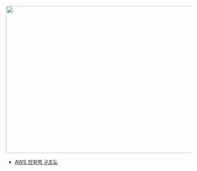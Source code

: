
<img width=700 height= 400 src="https://d2uleea4buiacg.cloudfront.net/files/454/454aa1d7cb904f0b8626872a754702fba51fbdf592eb74910ddafc010a94dee3.m.png"/>

- [AWS 방화벽 구조도](Firewall.md)
